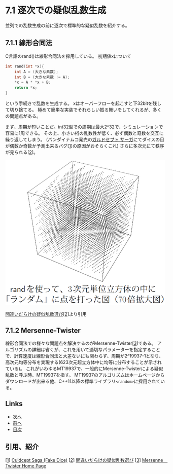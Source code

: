 # 7.1 逐次での疑似乱数生成
並列での乱数生成の前に逐次で標準的な疑似乱数を紹介する。

## 7.1.1 線形合同法
C言語のrand()は線形合同法を採用している。
初期値xについて

```cpp
int rand(int *x){
    int A = (大きな素数);
    int B = (大きな素数 != A);
    *x = A * *x + B;
    return *x;
}
```

という手続きで乱数を生成する。
xはオーバーフローを起こすと下32bitを残して切り捨てる。
極めて簡単な実装でそれらしい振る舞いをしてくれるが、多くの問題点がある。


まず、周期が短いことだ。int32型での周期は最大2^32で、シミュレーションで容易に1周できる。
その上、小さい桁の乱数性が低く、必ず偶数と奇数を交互に繰り返してしまう。
(バンダイナムコ発売の[ガルドセプト サーガ](https://www.culdcept.com/series/culdcept_saga/)にてダイスの目が偶数か奇数か予測出来るバグ[[1]]の原因がおそらくこれ)
さらに多次元にて秩序が見られる[[2]]。

![7.1-rand.png](./images/7.1-rand.png)

[間違いだらけの疑似乱数選び][2][[2]]より引用

## 7.1.2 Mersenne-Twister
線形合同法での様々な問題点を解決するのがMersenne-Twister[[3]]である。
アルゴリズムの詳細は省くが、これを用いて適切なパラメーターを指定することで、計算速度は線形合同法と大差ないにも関わらず、周期が2^19937-1となり、高次元均等分布を実現する(623次元超立方体中に均等に分布することが示されている)。
これがいわゆるMT19937で、一般的にMersenne-Twisterによる疑似乱数と呼ぶ時、MT19937を指す。
MT19937のアルゴリズムはホームページからダウンロードが出来る他、C++11以降の標準ライブラリ`<random>`に採用されている。

## Links
* [次へ](./7.2.md)
* [前へ](./7.0.md)
* [目次](./index.md)

## 引用、紹介
[[1]] [Culdcept Saga (Fake Dice)][1]
[[2]] [間違いだらけの疑似乱数選び][2]
[[3]] [Mersenne　Twister Home Page][3]

[1]: https://www.youtube.com/watch?v=TGMV8s8TtJY
[2]: http://www.soi.wide.ad.jp/class/20010000/slides/03/sfc2002.pdf
[3]: http://www.math.sci.hiroshima-u.ac.jp/~m-mat/MT/mt.html